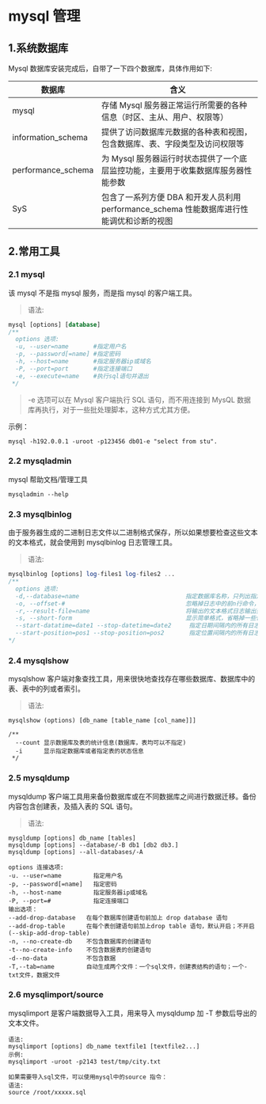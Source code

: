 # mysql 管理

## 1.系统数据库

Mysql 数据库安装完成后，自带了一下四个数据库，具体作用如下:

| 数据库             | 含义                                                                                      |
| ------------------ | ----------------------------------------------------------------------------------------- |
| mysql              | 存储 Mysql 服务器正常运行所需要的各种信息（时区、主从、用户、权限等）                     |
| information_schema | 提供了访问数据库元数据的各种表和视图，包含数据库、表、字段类型及访问权限等                |
| performance_schema | 为 Mysql 服务器运行时状态提供了一个底层监控功能，主要用于收集数据库服务器性能参数         |
| SyS                | 包含了一系列方便 DBA 和开发人员利用 performance_schema 性能数据库进行性能调优和诊断的视图 |

## 2.常用工具

### 2.1 mysql

该 mysql 不是指 mysql 服务，而是指 mysql 的客户端工具。

> 语法:

```sql
mysql [options] [database]
/**
  options 选项:
  -u, --user=name       #指定用户名
  -p, --password[=name] #指定密码
  -h, --host=name       #指定服务器ip或域名
  -P, --port=port       #指定连接端口
  -e, --execute=name    #执行sql语句并退出
 */
```

> -e 选项可以在 Mysql 客户端执行 SQL 语句，而不用连接到 MysQL 数据库再执行，对于一些批处理脚本，这种方式尤其方便。

示例：

```
mysql -h192.0.0.1 -uroot -p123456 db01-e "select from stu".
```

### 2.2 mysqladmin

mysql 帮助文档/管理工具

```
mysqladmin --help
```

### 2.3 mysqlbinlog

由于服务器生成的二进制日志文件以二进制格式保存，所以如果想要检查这些文本的文本格式，就会使用到 mysqlbinlog 日志管理工具。

> 语法:

```sql
mysqlbinlog [options] log-files1 log-files2 ...
/**
  options 选项:
  -d,--database=name                              指定数据库名称，只列出指定的数据库相关操作
  -o, --offset-#                                  忽略掉日志中的前n行命令，
  -r,--result-file=name                           将输出的文本格式日志输出到指定文件。
  -s, --short-form                                显示简单格式，省略掉一些信息
  --start-datatime=date1 --stop-datetime=date2     指定日期间隔内的所有日志
  --start-position=pos1 --stop-position=pos2       指定位置间隔内的所有日志，
*/
```

### 2.4 mysqlshow

mysqlshow 客户端对象查找工具，用来很快地查找存在哪些数据库、数据库中的表、表中的列或者索引。

> 语法:

```
mysqlshow (options) [db_name [table_name [col_name]]]

/**
  --count 显示数据库及表的统计信息(数据库，表均可以不指定)
  -i      显示指定数据库或者指定表的状态信息
 */
```

### 2.5 mysqldump

mysqldump 客户端工具用来备份数据库或在不同数据库之间进行数据迁移。备份内容包含创建表，及插入表的 SQL 语句。

> 语法:

```
mysgldump [options] db_name [tables]
mysqldump [options] --database/-B db1 [db2 db3.]
mysqldump [options] --all-databases/-A
```

```
options 连接选项:
-u. --user=name         指定用户名
-p, --password[=name]   指定密码
-h, --host-name         指定服务器ip或域名
-P, --port=#            指定连接端口
输出选项：
--add-drop-database   在每个数据库创建语句前加上 drop database 语句
--add-drop-table      在每个表创建语句前加上drop table 语句，默认开启；不开启 (--skip-add-drop-table)
-n, --no-create-db    不包含数据库的创建语句
-t--no-create-info    不包含数据表的创建语句
-d--no-data           不包含数据
-T,--tab=name         自动生成两个文件：一个sql文件，创建表结构的语句；一个-txt文件，数据文件
```

### 2.6 mysqlimport/source

mysqlimport 是客户端数据导入工具，用来导入 mysqldump 加 -T 参数后导出的文本文件。

```
语法:
mysqlimport [options] db_name textfile1 [textfile2...]
示例:
mysqlimport -uroot -p2143 test/tmp/city.txt

如果需要导入sql文件，可以使用mysql中的source 指令：
语法:
source /root/xxxxx.sql
```
